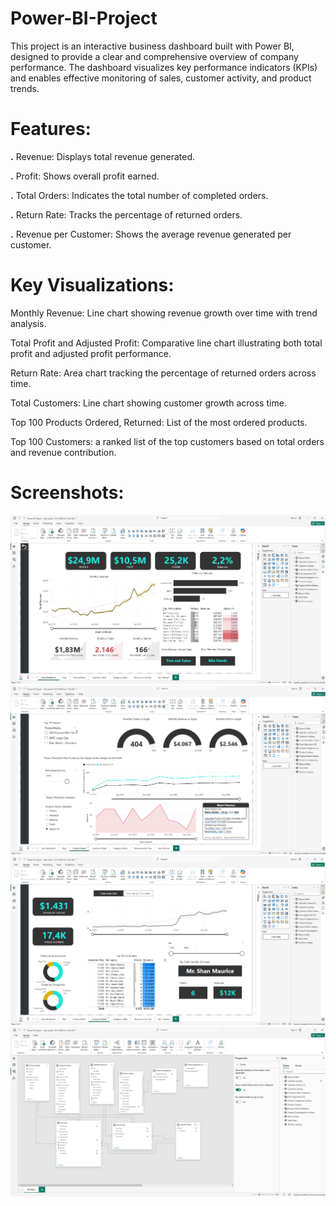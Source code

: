 # Power-BI-Project

This project is an interactive business dashboard built with Power BI, designed to provide a clear and comprehensive overview of company performance. The dashboard visualizes key performance indicators (KPIs) and enables effective monitoring of sales, customer activity, and product trends.

# **Features:**

**.**  Revenue: Displays total revenue generated.

**.**  Profit: Shows overall profit earned.

**.**  Total Orders: Indicates the total number of completed orders.

**.**  Return Rate: Tracks the percentage of returned orders.

**.**  Revenue per Customer: Shows the average revenue generated per customer.

# Key Visualizations:

Monthly Revenue: Line chart showing revenue growth over time with trend analysis.

Total Profit and Adjusted Profit: Comparative line chart illustrating both total profit and adjusted profit performance.

Return Rate: Area chart tracking the percentage of returned orders across time.

Total Customers: Line chart showing customer growth across time.

Top 100 Products Ordered, Returned: List of the most ordered products.

Top 100 Customers: a ranked list of the top customers based on total orders and revenue contribution.


# Screenshots:

![Dashboard Screenshot](Dashboard_1.png)
![Dashboard Screenshot](Dashboard_2.png)
![Dashboard Screenshot](Dashboard_3.png)
![Dashboard Screenshot](Dashboard_4.png)

